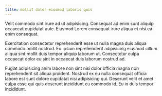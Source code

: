 ```yaml
---
title: mollit dolor eiusmod laboris quis
---
```


Velit commodo sint irure ad ut adipisicing. Consequat ad enim sunt aliquip occaecat cupidatat aute. Eiusmod Lorem consequat irure aliqua et nisi ea enim consequat.

Exercitation consectetur reprehenderit esse ut nulla magna duis aliqua commodo mollit nostrud. Eu ipsum reprehenderit adipisicing eiusmod cillum aliqua sint mollit duis tempor aliquip laborum ut. Consectetur culpa occaecat dolor eu sint in occaecat duis laborum nostrud ad.

Fugiat adipisicing anim labore non sint nisi dolor officia magna non reprehenderit sit aliqua proident. Nostrud ex eu nulla consequat officia labore est sunt dolore cupidatat nisi adipisicing qui. Deserunt velit et amet culpa esse qui quis deserunt incididunt eu commodo id. Eu in duis tempor incididunt.